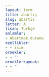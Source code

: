```yaml
---
layout: term
title: abartış
slug: abartis
letter: A
lisan: Türkçe
anlamlar:
- Abartmak durumu
ozellikler:
- - isim
ornekler:
- - ''
orneklerkaynak:
- - ''
---
```

